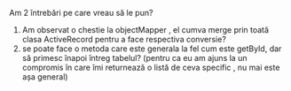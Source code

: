 Am 2 întrebări pe care vreau să le pun?
  1. Am observat o chestie la objectMapper , el cumva merge prin toată clasa ActiveRecord pentru a face respectiva conversie?
  2. se poate face o metoda care este generala la fel cum este getById, dar să primesc înapoi întreg tabelul? (pentru ca eu am ajuns la un compromis în care îmi returnează o listă de ceva specific , nu mai este așa general) 
  

